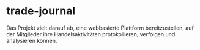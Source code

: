 # trade-journal
Das Projekt  zielt darauf ab, eine webbasierte Plattform bereitzustellen, auf der Mitglieder ihre Handelsaktivitäten protokollieren, verfolgen und analysieren können.
